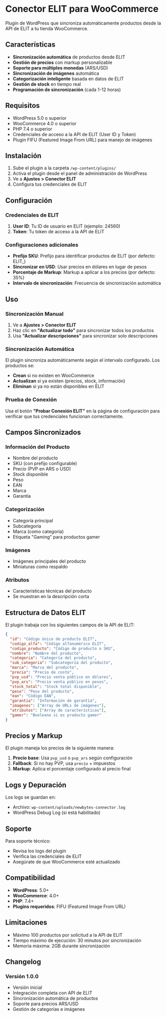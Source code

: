 # Conector ELIT para WooCommerce

Plugin de WordPress que sincroniza automáticamente productos desde la API de ELIT a tu tienda WooCommerce.

## Características

- **Sincronización automática** de productos desde ELIT
- **Gestión de precios** con markup personalizable
- **Soporte para múltiples monedas** (ARS/USD)
- **Sincronización de imágenes** automática
- **Categorización inteligente** basada en datos de ELIT
- **Gestión de stock** en tiempo real
- **Programación de sincronización** (cada 1-12 horas)

## Requisitos

- WordPress 5.0 o superior
- WooCommerce 4.0 o superior
- PHP 7.4 o superior
- Credenciales de acceso a la API de ELIT (User ID y Token)
- Plugin FIFU (Featured Image From URL) para manejo de imágenes

## Instalación

1. Sube el plugin a la carpeta `/wp-content/plugins/`
2. Activa el plugin desde el panel de administración de WordPress
3. Ve a **Ajustes > Conector ELIT**
4. Configura tus credenciales de ELIT

## Configuración

### Credenciales de ELIT

1. **User ID**: Tu ID de usuario en ELIT (ejemplo: 24560)
2. **Token**: Tu token de acceso a la API de ELIT

### Configuraciones adicionales

- **Prefijo SKU**: Prefijo para identificar productos de ELIT (por defecto: ELIT_)
- **Sincronizar en USD**: Usar precios en dólares en lugar de pesos
- **Porcentaje de Markup**: Markup a aplicar a los precios (por defecto: 35%)
- **Intervalo de sincronización**: Frecuencia de sincronización automática

## Uso

### Sincronización Manual

1. Ve a **Ajustes > Conector ELIT**
2. Haz clic en **"Actualizar todo"** para sincronizar todos los productos
3. Usa **"Actualizar descripciones"** para sincronizar solo descripciones

### Sincronización Automática

El plugin sincroniza automáticamente según el intervalo configurado. Los productos se:

- **Crean** si no existen en WooCommerce
- **Actualizan** si ya existen (precios, stock, información)
- **Eliminan** si ya no están disponibles en ELIT

### Prueba de Conexión

Usa el botón **"Probar Conexión ELIT"** en la página de configuración para verificar que tus credenciales funcionan correctamente.

## Campos Sincronizados

### Información del Producto

- Nombre del producto
- SKU (con prefijo configurable)
- Precio (PVP en ARS o USD)
- Stock disponible
- Peso
- EAN
- Marca
- Garantía

### Categorización

- Categoría principal
- Subcategoría
- Marca (como categoría)
- Etiqueta "Gaming" para productos gamer

### Imágenes

- Imágenes principales del producto
- Miniaturas como respaldo

### Atributos

- Características técnicas del producto
- Se muestran en la descripción corta

## Estructura de Datos ELIT

El plugin trabaja con los siguientes campos de la API de ELIT:

```json
{
  "id": "Código único de producto ELIT",
  "codigo_alfa": "Código alfanumérico ELIT",
  "codigo_producto": "Código de producto o SKU",
  "nombre": "Nombre del producto",
  "categoria": "Categoría del producto",
  "sub_categoria": "Subcategoría del producto",
  "marca": "Marca del producto",
  "precio": "Precio de costo",
  "pvp_usd": "Precio venta público en dólares",
  "pvp_ars": "Precio venta público en pesos",
  "stock_total": "Stock total disponible",
  "peso": "Peso del producto",
  "ean": "Código EAN",
  "garantia": "Información de garantía",
  "imagenes": ["Array de URLs de imágenes"],
  "atributos": ["Array de características"],
  "gamer": "Booleano si es producto gamer"
}
```

## Precios y Markup

El plugin maneja los precios de la siguiente manera:

1. **Precio base**: Usa `pvp_usd` o `pvp_ars` según configuración
2. **Fallback**: Si no hay PVP, usa `precio` + impuestos
3. **Markup**: Aplica el porcentaje configurado al precio final

## Logs y Depuración

Los logs se guardan en:
- Archivo: `wp-content/uploads/newbytes-connector.log`
- WordPress Debug Log (si está habilitado)

## Soporte

Para soporte técnico:
- Revisa los logs del plugin
- Verifica las credenciales de ELIT
- Asegúrate de que WooCommerce esté actualizado

## Compatibilidad

- **WordPress**: 5.0+
- **WooCommerce**: 4.0+
- **PHP**: 7.4+
- **Plugins requeridos**: FIFU (Featured Image From URL)

## Limitaciones

- Máximo 100 productos por solicitud a la API de ELIT
- Tiempo máximo de ejecución: 30 minutos por sincronización
- Memoria máxima: 2GB durante sincronización

## Changelog

### Versión 1.0.0
- Versión inicial
- Integración completa con API de ELIT
- Sincronización automática de productos
- Soporte para precios ARS/USD
- Gestión de categorías e imágenes
